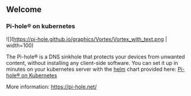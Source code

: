 ## Welcome

### Pi-hole® on kubernetes

![](https://pi-hole.github.io/graphics/Vortex/Vortex_with_text.png | width=100)

The Pi-hole® is a DNS sinkhole that protects your devices from unwanted content, without installing any client-side software. You can set it up in minutes on your kubernetes server with the [helm](https://helm.sh/) chart provided here: [Pi-hole® on Kubernetes](https://mojo2600.github.io/pihole-kubernetes/)

More information: https://pi-hole.net/

